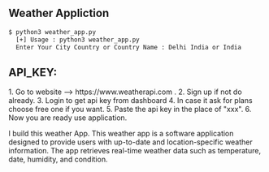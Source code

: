 ## Weather Appliction

```cmd
$ python3 weather_app.py
  [+] Usage : python3 weather_app.py
  Enter Your City Country or Country Name : Delhi India or India
```
<h2>API_KEY:</h2>
1. Go to website --> https://www.weatherapi.com .
2. Sign up if not do already.
3. Login to get api key from dashboard
4. In case it ask for plans choose free one if you want.
5. Paste the api key in the place of "xxx".
6. Now you are ready use application.

<p> I build this weather App. This weather app is a software application designed to provide users with up-to-date and location-specific weather information. The app retrieves real-time weather data such as temperature, date, humidity, and condition.
</p>
